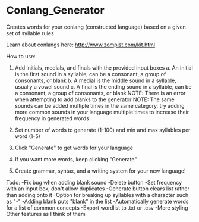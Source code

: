 # Conlang_Generator
Creates words for your conlang (constructed language) based on a given set of syllable rules

Learn about conlangs here: http://www.zompist.com/kit.html

How to use:
1. Add initials, medials, and finals with the provided input boxes
  a. An initial is the first sound in a syllable, can be a consonant, a group of consonants, or blank
  b. A medial is the middle sound in a syllable, usually a vowel sound
  c. A final is the ending sound in a syllable, can be a consonant, a group of consonants, or blank
  NOTE: There is an error when attempting to add blanks to the generator
  NOTE: The same sounds can be added multiple times in the same category, try adding more common sounds in your language multiple times to increase their frequency in generated words

2. Set number of words to generate (1-100) and min and max syllables per word (1-5)

3. Click "Generate" to get words for your language

4. If you want more words, keep clicking "Generate"

5. Create grammar, syntax, and a writing system for your new language!

Todo:
  -Fix bug when adding blank sound
  -Delete button
  -Set frequency with an input box, don't allow duplicates
  -Generate button clears list rather than adding onto it
  -Option for breaking up syllables with a character such as "-"
  -Adding blank puts "blank" in the list
  -Automatically generate words for a list of common concepts
  -Export wordlist to .txt or .csv
  -More styling
  -Other features as I think of them
  
